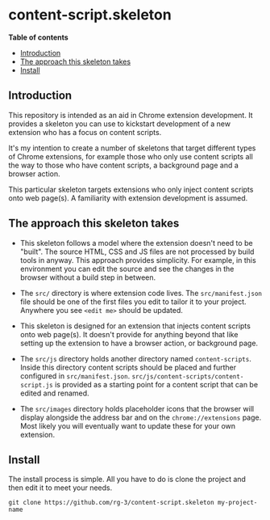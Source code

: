 # content-script.skeleton

**Table of contents**

* <a href='#introduction'>Introduction</a>
* <a href='#approach'>The approach this skeleton takes</a>
* <a href='#install'>Install</a>

## <a id='introduction'>Introduction</a>

This repository is intended as an aid in Chrome extension development.
It provides a skeleton you can use to kickstart development of a new
extension who has a focus on content scripts.

It's my intention to create a number of skeletons that target different types
of Chrome extensions, for example those who only use content scripts all the way
to those who have content scripts, a background page and a browser action.

This particular skeleton targets extensions who only inject content scripts
onto web page(s). A familiarity with extension development is assumed.

## <a id='approach'>The approach this skeleton takes</a>

* This skeleton follows a model where the extension doesn't need to be "built".
  The source HTML, CSS and JS files are not processed by build tools in anyway.
  This approach provides simplicity. For example, in this environment you can
  edit the source and see the changes in the browser without a build step in
  between.

* The `src/` directory is where extension code lives. The `src/manifest.json`
  file should be one of the first files you edit to tailor it to your project.
  Anywhere you see `<edit me>` should be updated.

* This skeleton is designed for an extension that injects content scripts
  onto web page(s). It doesn't provide for anything beyond that like setting
  up the extension to have a browser action, or background page.

* The `src/js` directory holds another directory named `content-scripts`. Inside
  this directory content scripts should be placed and further configured in
  `src/manifest.json`. `src/js/content-scripts/content-script.js` is
  provided as a starting point for a content script that can be edited and
  renamed.

* The `src/images` directory holds placeholder icons that the browser will
  display alongside the address bar and on the `chrome://extensions` page.
  Most likely you will eventually want to update these for your own extension.

## <a id='install'> Install </a>

The install process is simple. All you have to do is clone the project and
then edit it to meet your needs.

    git clone https://github.com/rg-3/content-script.skeleton my-project-name

